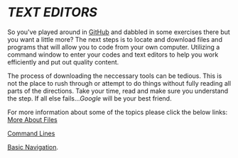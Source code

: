 # *TEXT EDITORS*

So you've played around in [GitHub](github.com) and dabbled in some exercises there but you want a little more? 
The next steps is to locate and download files and programs that will allow you to code from your own computer. 
Utilizing a command window to enter your codes and text editors to help you work efficiently and put out quality content. 

The process of downloading the neccessary tools can be tedious. 
This is not the place to rush through or attempt to do things without fully reading all parts of the directions. 
Take your time, read and make sure you understand the step. If all else fails...*Google* will be your best friend. 





For more information about some of the topics please click the below links: 
[More About Files](https://ryanstutorials.net/linuxtutorial/aboutfiles.php)

[Command Lines](https://ryanstutorials.net/linuxtutorial/commandline.php)

[Basic Navigation](https://ryanstutorials.net/linuxtutorial/navigation.php).



